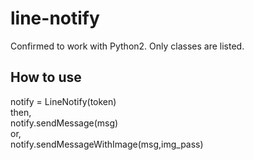 # line-notify
Confirmed to work with Python2. Only classes are listed.

## How to use
notify = LineNotify(token)<br>
then,<br>
notify.sendMessage(msg)<br>
or,<br>
notify.sendMessageWithImage(msg,img_pass)
